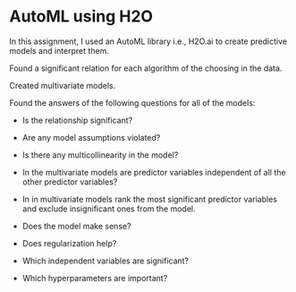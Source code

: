 # AutoML using H2O

In this assignment, I used an AutoML library i.e., H2O.ai to create predictive models and interpret them. 

Found a significant relation for each algorithm of the choosing in the data.

Created multivariate models.

Found the answers of the following questions for all of the models:

* Is the relationship significant?

* Are any model assumptions violated?

* Is there any multicollinearity in the model?

* In the multivariate models are predictor variables independent of all the other predictor variables?

* In in multivariate models rank the most significant predictor variables and exclude insignificant ones from the model.

* Does the model make sense?

* Does regularization help?

* Which independent variables are significant?

* Which hyperparameters are important?
